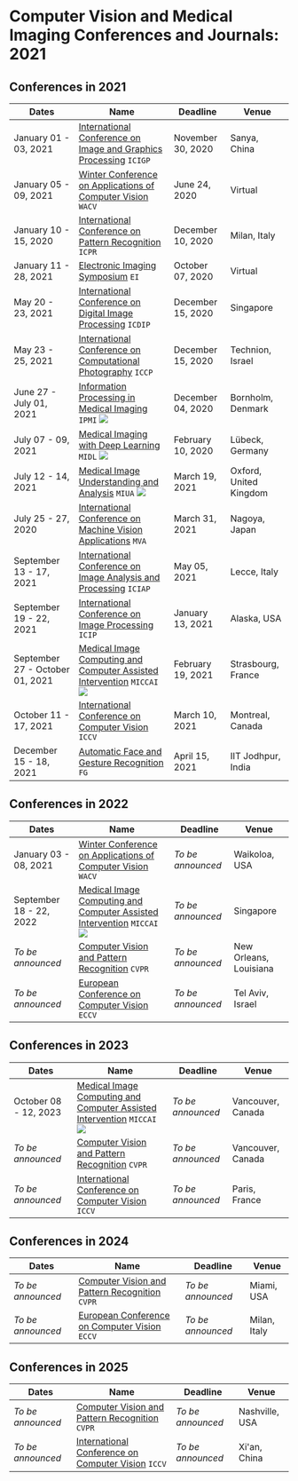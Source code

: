 # Computer Vision and Medical Imaging Conferences and Journals: 2021

## Conferences in 2021

| Dates | Name | Deadline | Venue |
|--- | --- | --- | --- |
| January 01 - 03, 2021 | [International Conference on Image and Graphics Processing](http://icigp.org/) `ICIGP` | November 30, 2020 | Sanya, China | 
| January 05 - 09, 2021 | [Winter Conference on Applications of Computer Vision](http://wacv2021.thecvf.com/) `WACV` | June 24, 2020 | Virtual |
| January 10 - 15, 2020 | [International Conference on Pattern Recognition](http://www.icpr2020.it/) `ICPR` | December 10, 2020 | Milan, Italy |
| January 11 - 28, 2021 | [Electronic Imaging Symposium](https://www.imaging.org/site/ist) `EI` | October 07, 2020 | Virtual | 
| May 20 - 23, 2021 | [International Conference on Digital Image Processing](http://www.icdip.org/) `ICDIP` | December 15, 2020 | Singapore | 
| May 23 - 25, 2021 | [International Conference on Computational Photography](https://iccp-conference.org/) `ICCP` | December 15, 2020 | Technion, Israel |
| June 27 - July 01, 2021 | [Information Processing in Medical Imaging](https://ipmi2021.org/) `IPMI` ![](https://img.shields.io/badge/Medical-Exclusive-blue)| December 04, 2020 | Bornholm, Denmark |
| July 07 - 09, 2021 | [Medical Imaging with Deep Learning](https://2021.midl.io/) `MIDL` ![](https://img.shields.io/badge/Medical-Exclusive-blue)| February 10, 2020 | Lübeck, Germany | 
| July 12 - 14, 2021 | [Medical Image Understanding and Analysis](https://miua2021.com/) `MIUA` ![](https://img.shields.io/badge/Medical-Exclusive-blue)| March 19, 2021 | Oxford, United Kingdom |
| July 25 - 27, 2020 | [International Conference on Machine Vision Applications](http://www.mva-org.jp/mva2021/) `MVA` | March 31, 2021 | Nagoya, Japan | 
| September 13 - 17, 2021 | [International Conference on Image Analysis and Processing](https://www.iciap2021.org/) `ICIAP` | May 05, 2021 | Lecce, Italy |     
| September 19 - 22, 2021 | [International Conference on Image Processing](https://2021.ieeeicip.org/Default.asp) `ICIP` | January 13, 2021 | Alaska, USA |
| September 27 - October 01, 2021 |  [Medical Image Computing and Computer Assisted Intervention](https://miccai2021.org/en/) `MICCAI` ![](https://img.shields.io/badge/Medical-Exclusive-blue)| February 19, 2021 | Strasbourg, France |
| October 11 - 17, 2021 | [International Conference on Computer Vision](http://iccv2021.thecvf.com/) `ICCV` | March 10, 2021 | Montreal, Canada |
| December 15 - 18, 2021 | [Automatic Face and Gesture Recognition](http://iab-rubric.org/fg2021/) `FG` | April 15, 2021 | IIT Jodhpur, India |


## Conferences in 2022

| Dates | Name | Deadline | Venue |
|--- | --- | --- | --- |
| January 03 - 08, 2021 | [Winter Conference on Applications of Computer Vision]() `WACV` | *To be announced* | Waikoloa, USA |
| September 18 - 22, 2022 |  [Medical Image Computing and Computer Assisted Intervention](http://www.miccai.org/events/upcoming-conferences/) `MICCAI` ![](https://img.shields.io/badge/Medical-Exclusive-blue)| *To be announced* | Singapore |
| *To be announced* |  [Computer Vision and Pattern Recognition](http://cvpr2022.thecvf.com/) `CVPR` | *To be announced* | New Orleans, Louisiana |
| *To be announced* |  [European Conference on Computer Vision]() `ECCV` | *To be announced* | Tel Aviv, Israel |

## Conferences in 2023

| Dates | Name | Deadline | Venue |
|--- | --- | --- | --- |
| October 08 - 12, 2023 |  [Medical Image Computing and Computer Assisted Intervention](http://www.miccai.org/events/upcoming-conferences/) `MICCAI` ![](https://img.shields.io/badge/Medical-Exclusive-blue)| *To be announced* | Vancouver, Canada |
| *To be announced* |  [Computer Vision and Pattern Recognition]() `CVPR` | *To be announced* | Vancouver, Canada |
| *To be announced* | [International Conference on Computer Vision]() `ICCV` | *To be announced* | Paris, France | 

## Conferences in 2024

| Dates | Name | Deadline | Venue |
|--- | --- | --- | --- |
| *To be announced* |  [Computer Vision and Pattern Recognition]() `CVPR` | *To be announced* | Miami, USA |
| *To be announced* |  [European Conference on Computer Vision]() `ECCV` | *To be announced* | Milan, Italy |

## Conferences in 2025

| Dates | Name | Deadline | Venue |
|--- | --- | --- | --- |
| *To be announced* |  [Computer Vision and Pattern Recognition]() `CVPR` | *To be announced* | Nashville, USA |
| *To be announced* | [International Conference on Computer Vision]() `ICCV` | *To be announced* | Xi'an, China | 